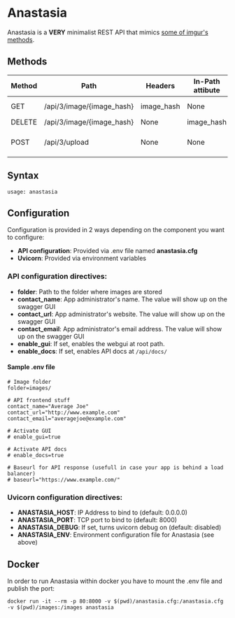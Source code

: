 # Anastasia

Anastasia is a **VERY** minimalist REST API that mimics [some of imgur's methods](https://apidocs.imgur.com/#de179b6a-3eda-4406-a8d7-1fb06c17cb9c).

## Methods
| Method | Path | Headers | In-Path attibute | Body | Returns |
|--------|------|---------|------------------|------|---------|
| GET | /api/3/image/{image_hash} | image_hash | None | Image file |
| DELETE | /api/3/image/{image_hash} | None | image_hash | None | None |
| POST | /api/3/upload | None | None | Image file | JSON with meta |

## Syntax
```
usage: anastasia
```

## Configuration
Configuration is provided in 2 ways depending on the component you want to configure:
 * **API configuration**: Provided via .env file named **anastasia.cfg**
 * **Uvicorn**: Provided via environment variables

### API configuration directives:
- **folder**: Path to the folder where images are stored
- **contact_name**: App administrator's name. The value will show up on the swagger GUI
- **contact_url**: App administrator's website. The value will show up on the swagger GUI
- **contact_email**: App administrator's email address. The value will show up on the swagger GUI
- **enable_gui**: If set, enables the webgui at root path.
- **enable_docs**: If set, enables API docs at `/api/docs/`

#### Sample .env file
```
# Image folder
folder=images/

# API frontend stuff
contact_name="Average Joe"
contact_url="http://www.example.com"
contact_email="averagejoe@example.com"

# Activate GUI
# enable_gui=true

# Activate API docs
# enable_docs=true

# Baseurl for API response (usefull in case your app is behind a load balancer)
# baseurl="https://www.example.com/"
```

### Uvicorn configuration directives:
 - **ANASTASIA_HOST**: IP Address to bind to (default: 0.0.0.0)
 - **ANASTASIA_PORT**: TCP port to bind to (default: 8000)
 - **ANASTASIA_DEBUG**: If set, turns uvicorn debug on (default: disabled)
 - **ANASTASIA_ENV**: Environment configuration file for Anastasia (see above)

## Docker
In order to run Anastasia within docker you have to mount the .env file and publish the port:
```
docker run -it --rm -p 80:8000 -v $(pwd)/anastasia.cfg:/anastasia.cfg  -v $(pwd)/images:/images anastasia
```
